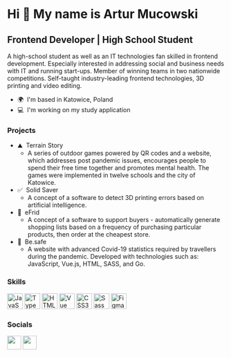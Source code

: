 # Hi 👋 My name is Artur Mucowski

## Frontend Developer | High School Student

A high-school student as well as an IT technologies fan skilled in frontend development. Especially interested in addressing social and business needs with IT and running start-ups. Member of winning teams in two nationwide competitions. Self-taught industry-leading frontend technologies,
3D printing and video editing.

- 🌍  I'm based in Katowice, Poland
- 💻  I'm working on my study application

### Projects

- ⛰️  Terrain Story
  - A series of outdoor games powered by QR codes and a website, which addresses post pandemic issues, encourages people to spend their free time together and promotes mental health. The games were implemented in twelve schools and the city of Katowice.
- ✅  Solid Saver
  - A concept of a software to detect 3D printing errors based on artificial intelligence.
- 🛒  eFrid
  - A concept of a software to support buyers - automatically generate shopping lists based on a frequency of purchasing particular products, then order at the cheapest store.
- 🦠  Be.safe
  - A website with advanced Covid-19 statistics required by travellers during the pandemic. Developed with technologies such as: JavaScript, Vue.js, HTML, SASS, and Go.

### Skills

<p align="left">
<a href="https://developer.mozilla.org/en-US/docs/Web/JavaScript" target="_blank" rel="noreferrer"><img src="https://raw.githubusercontent.com/danielcranney/readme-generator/main/public/icons/skills/javascript-colored.svg" width="36" height="36" alt="JavaScript" /></a>
<a href="https://www.typescriptlang.org/" target="_blank" rel="noreferrer"><img src="https://raw.githubusercontent.com/danielcranney/readme-generator/main/public/icons/skills/typescript-colored.svg" width="36" height="36" alt="TypeScript" /></a>
<a href="https://developer.mozilla.org/en-US/docs/Glossary/HTML5" target="_blank" rel="noreferrer"><img src="https://raw.githubusercontent.com/danielcranney/readme-generator/main/public/icons/skills/html5-colored.svg" width="36" height="36" alt="HTML5" /></a>
<a href="https://vuejs.org/" target="_blank" rel="noreferrer"><img src="https://raw.githubusercontent.com/danielcranney/readme-generator/main/public/icons/skills/vuejs-colored.svg" width="36" height="36" alt="Vue" /></a>
<a href="https://www.w3.org/TR/CSS/#css" target="_blank" rel="noreferrer"><img src="https://raw.githubusercontent.com/danielcranney/readme-generator/main/public/icons/skills/css3-colored.svg" width="36" height="36" alt="CSS3" /></a>
<a href="https://sass-lang.com/" target="_blank" rel="noreferrer"><img src="https://raw.githubusercontent.com/danielcranney/readme-generator/main/public/icons/skills/sass-colored.svg" width="36" height="36" alt="Sass" /></a>
<a href="https://www.figma.com/" target="_blank" rel="noreferrer"><img src="https://raw.githubusercontent.com/danielcranney/readme-generator/main/public/icons/skills/figma-colored.svg" width="36" height="36" alt="Figma" /></a>
</p>
                    
### Socials
<p align="left">				
<a href="https://www.github.com/artalatarta" target="_blank" rel="noreferrer"><img src="https://raw.githubusercontent.com/danielcranney/readme-generator/main/public/icons/socials/github-dark.svg" width="32" height="32" /></a>
<a href="https://www.linkedin.com/in/artur-mucowski" target="_blank" rel="noreferrer"><img src="https://raw.githubusercontent.com/danielcranney/readme-generator/main/public/icons/socials/linkedin.svg" width="32" height="32" /></a></p>
